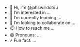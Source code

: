 - 👋 Hi, I’m @jahswilldotou
- 👀 I’m interested in ...
- 🌱 I’m currently learning ...
- 💞️ I’m looking to collaborate on ...
- 📫 How to reach me ...
- 😄 Pronouns: ...
- ⚡ Fun fact: ...

<!---
jahswilldotou/jahswilldotou is a ✨ special ✨ repository because its `README.md` (this file) appears on your GitHub profile.
You can click the Preview link to take a look at your changes.
--->

